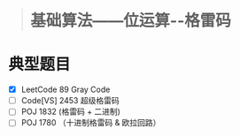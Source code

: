 > # 基础算法——位运算--格雷码



# 典型题目

- [x] LeetCode 89 Gray Code
- [ ] Code[VS] 2453 超级格雷码
- [ ] POJ 1832 (格雷码 + 二进制)
- [ ] POJ 1780 （十进制格雷码 & 欧拉回路）